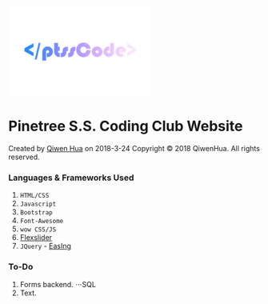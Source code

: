 <img src="images/1_sm.png">

# Pinetree S.S. Coding Club Website

Created by [Qiwen Hua](http://www.huaqiwen.com) on 2018-3-24
Copyright © 2018 QiwenHua. All rights reserved.

### Languages & Frameworks Used
1. `HTML/CSS`
2. `Javascript`
3. `Bootstrap`
4. `Font-Awesome`
5. `wow CSS/JS`
6. [Flexslider](http://www.woothemes.com/flexslider/)
7. `JQuery` - [EasIng](http://gsgd.co.uk/sandbox/jquery.easIng.php)

### To-Do
1. Forms backend.
⋅⋅⋅SQL
2. Text.
